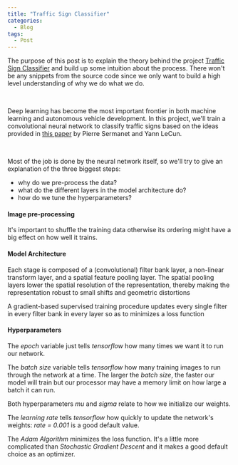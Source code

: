 ```yaml
---
title: "Traffic Sign Classifier"
categories:
  - Blog
tags:
  - Post
---
```


The purpose of this post is to explain the theory behind the project [Traffic Sign Classifier](https://iacopomc.github.io/projects/2020-07-25-traffic-sign-classifier-project/) and build up some intuition about the process. There won't be any snippets from the source code since we only want to build a high level understanding of why we do what we do.

<br/>

Deep learning has become the most important frontier in both machine learning and autonomous vehicle development. In this project, we'll train a convolutional neural network to classify traffic signs based on the ideas provided in [this paper](http://yann.lecun.com/exdb/publis/pdf/sermanet-ijcnn-11.pdf) by Pierre Sermanet and Yann LeCun.

<br/>

Most of the job is done by the neural network itself, so we'll try to give an explanation of the three biggest steps:
- why do we pre-process the data?
- what do the different layers in the model architecture do?
- how do we tune the hyperparameters?

#### Image pre-processing
It's important to shuffle the training data otherwise its ordering might have a big effect on how well it trains.

#### Model Architecture
Each stage is composed
of a (convolutional) filter bank layer, a non-linear transform
layer, and a spatial feature pooling layer. The spatial pooling
layers lower the spatial resolution of the representation,
thereby making the representation robust to small shifts and geometric distortions

A gradient-based
supervised training procedure updates every single filter in
every filter bank in every layer so as to minimizes a loss
function

#### Hyperparameters

The *epoch* variable just tells *tensorflow* how many times we want it to run our network.

The *batch size* variable tells *tensorflow* how many training images to run through the network at a time. The larger the *batch size*, the faster our model will train but our processor may have a memory limit on how large a batch it can run.

Both hyperparameters *mu* and *sigma* relate to how we initialize our weights.

The *learning rate* tells *tensorflow* how quickly to update the network's weights: *rate = 0.001* is a good default value.

The *Adam Algorithm* minimizes the loss function. It's a little more complicated than *Stochastic Gradient Descent* and it makes a good default choice as an optimizer.
